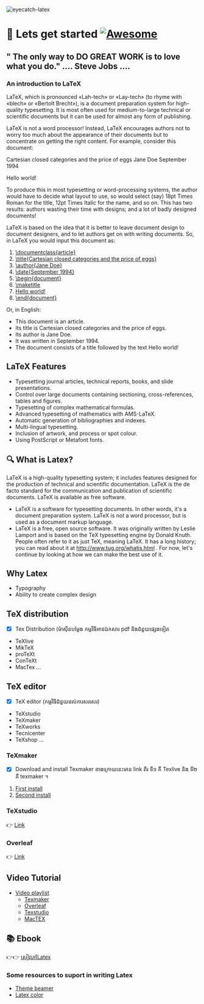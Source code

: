 ![eyecatch-latex](https://user-images.githubusercontent.com/85992213/168587160-5e6909bd-54e3-4bd0-b6a8-2f47bcf0123b.png)
# 🚀 Lets get started   [![Awesome](https://cdn.rawgit.com/sindresorhus/awesome/d7305f38d29fed78fa85652e3a63e154dd8e8829/media/badge.svg)](https://github.com/sindresorhus/awesome)
" The only way to DO GREAT WORK is to love what you do." .... Steve Jobs .... 
-----
### An introduction to LaTeX
LaTeX, which is pronounced «Lah-tech» or «Lay-tech» (to rhyme with «blech» or «Bertolt Brecht»), is a document preparation system for high-quality typesetting. It is most often used for medium-to-large technical or scientific documents but it can be used for almost any form of publishing.

LaTeX is not a word processor! Instead, LaTeX encourages authors not to worry too much about the appearance of their documents but to concentrate on getting the right content. For example, consider this document:

Cartesian closed categories and the price of eggs
Jane Doe
September 1994

Hello world!

To produce this in most typesetting or word-processing systems, the author would have to decide what layout to use, so would select (say) 18pt Times Roman for the title, 12pt Times Italic for the name, and so on. This has two results: authors wasting their time with designs; and a lot of badly designed documents!

LaTeX is based on the idea that it is better to leave document design to document designers, and to let authors get on with writing documents. So, in LaTeX you would input this document as:

1. [\documentclass{article}]()
2. [\title{Cartesian closed categories and the price of eggs}]()
3. [\author{Jane Doe}]()
4. [\date{September 1994}]()
5. [\begin{document}]()
6.    [\maketitle]()
7.    [Hello world!]()
8. [\end{document}]()

Or, in English:

- This document is an article.
- Its title is Cartesian closed categories and the price of eggs.
- Its author is Jane Doe.
- It was written in September 1994.
- The document consists of a title followed by the text Hello world!
## LaTeX Features
- Typesetting journal articles, technical reports, books, and slide presentations.
- Control over large documents containing sectioning, cross-references, tables and figures.
- Typesetting of complex mathematical formulas.
- Advanced typesetting of mathematics with AMS-LaTeX.
- Automatic generation of bibliographies and indexes.
- Multi-lingual typesetting.
- Inclusion of artwork, and process or spot colour.
- Using PostScript or Metafont fonts.

## 🔍 What is Latex?
LaTeX is a high-quality typesetting system; it includes features designed for the production of technical and scientific documentation. LaTeX is the de facto standard for the communication and publication of scientific documents. LaTeX is available as free software.
- LaTeX is a software for typesetting documents. In other words, it's a document preparation system. LaTeX is not a word processor, but is used as a document markup language.
- LaTeX is a free, open source software. It was originally written by Leslie Lamport and is based on the TeX typesetting engine by Donald Knuth. People often refer to it as just TeX, meaning LaTeX. It has a long history; you can read about it at http://www.tug.org/whatis.html . For now, let's continue by looking at how we can make the best use of it.

## Why Latex
- Typography
- Ability to create complex design 
## TeX distribution
- [x] Tex Distribution (ម៉ាសុីនបម្លែង កម្មវិធីអានឯកសារ pdf និងជំនួយផ្សេងទៀត
- TeXlive
- MikTeX
- proTeXt
- ConTeXt
- MacTex ...
## TeX editor
- [x] TeX editor (កម្មវិធីជំនួយដល់ការសរសេរ)
- TeXstudio
- TeXmaker
- TeXworks
- Tecnicenter
- TeXshop ...

### TeXmaker
- [x] Download and install Texmaker  ខាងក្រោយនេះមាន link ពីរ ទី១ គឺ Texlive និង ទី២ គឺ texmaker ។
1. [First install](https://download.nus.edu.sg/.../ctan/systems/texlive/Images/)
2. [Second install](https://www.xm1math.net/texmaker/download.html) 
### TeXstudio
👉 [Link](https://www.texstudio.org/)

### Overleaf
👉 [Link](https://www.overleaf.com/project)
## Video Tutorial
- [Video playlist]()
    * [Texmaker](https://www.youtube.com/playlist?list=PL1D4EAB31D3EBC449)
    * [Overleaf](https://www.youtube.com/playlist?list=PLHXZ9OQGMqxcWWkx2DMnQmj5os2X5ZR73)
    * [Texstudio](https://www.youtube.com/playlist?list=PLknjcpwMhvSgauKyhScPiQGW9H4V0EKj5)
    * [MacTEX](https://www.youtube.com/watch?v=VhmkLrOjLsw&list=RDCMUCwRXb5dUK4cvsHbx-rGzSgw&start_radio=1&rv=VhmkLrOjLsw&t=25)
## 📚 Ebook 
👉👉 [សៀវភៅLatex](https://drive.google.com/drive/folders/1a8CkV7VCsjNmiAWlJtG7cWF5viTBxyPV?usp=sharing)
### Some resources to suport in writing Latex
- [Theme beamer](https://mpetroff.net/files/beamer-theme-matrix/)
- [Latex color](http://latexcolor.com/)



